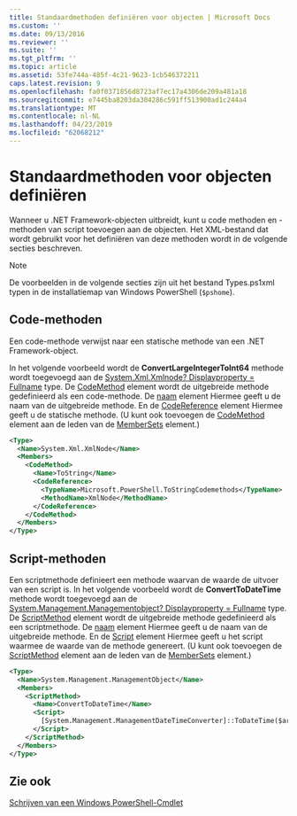 ```yaml
---
title: Standaardmethoden definiëren voor objecten | Microsoft Docs
ms.custom: ''
ms.date: 09/13/2016
ms.reviewer: ''
ms.suite: ''
ms.tgt_pltfrm: ''
ms.topic: article
ms.assetid: 53fe744a-485f-4c21-9623-1cb546372211
caps.latest.revision: 9
ms.openlocfilehash: fa0f0371856d8723af7ec17a4306de209a481a18
ms.sourcegitcommit: e7445ba8203da304286c591ff513900ad1c244a4
ms.translationtype: MT
ms.contentlocale: nl-NL
ms.lasthandoff: 04/23/2019
ms.locfileid: "62068212"
---
```

# <a name="defining-default-methods-for-objects"></a>Standaardmethoden voor objecten definiëren

Wanneer u .NET Framework-objecten uitbreidt, kunt u code methoden en -methoden van script toevoegen aan de objecten. Het XML-bestand dat wordt gebruikt voor het definiëren van deze methoden wordt in de volgende secties beschreven.

> [!NOTE]
> De voorbeelden in de volgende secties zijn uit het bestand Types.ps1xml typen in de installatiemap van Windows PowerShell (`$pshome`).

## <a name="code-methods"></a>Code-methoden

Een code-methode verwijst naar een statische methode van een .NET Framework-object.

In het volgende voorbeeld wordt de **ConvertLargeIntegerToInt64** methode wordt toegevoegd aan de [System.Xml.Xmlnode? Displayproperty = Fullname](/dotnet/api/System.Xml.XmlNode) type. De [CodeMethod](http://msdn.microsoft.com/en-us/1ea9b031-bbcf-4e35-b497-bf30fa0b1b05) element wordt de uitgebreide methode gedefinieerd als een code-methode. De [naam](http://msdn.microsoft.com/en-us/b58e9d21-c8c9-49a5-909e-9c1cfc64f873) element Hiermee geeft u de naam van de uitgebreide methode. En de [CodeReference](http://msdn.microsoft.com/en-us/70017b85-18d2-4f55-8357-92f309d5618b) element Hiermee geeft u de statische methode. (U kunt ook toevoegen de [CodeMethod](http://msdn.microsoft.com/en-us/1ea9b031-bbcf-4e35-b497-bf30fa0b1b05) element aan de leden van de [MemberSets](http://msdn.microsoft.com/en-us/46a50fb5-e150-4c03-8584-e1b53e4d49e3) element.)

```xml
<Type>
  <Name>System.Xml.XmlNode</Name>
  <Members>
    <CodeMethod>
      <Name>ToString</Name>
      <CodeReference>
        <TypeName>Microsoft.PowerShell.ToStringCodemethods</TypeName>
        <MethodName>XmlNode</MethodName>
      </CodeReference>
    </CodeMethod>
  </Members>
</Type>
```

## <a name="script-methods"></a>Script-methoden

Een scriptmethode definieert een methode waarvan de waarde de uitvoer van een script is. In het volgende voorbeeld wordt de **ConvertToDateTime** methode wordt toegevoegd aan de [System.Management.Managementobject? Displayproperty = Fullname](/dotnet/api/System.Management.ManagementObject) type. De [ScriptMethod](http://msdn.microsoft.com/en-us/59f8160f-bc95-42f0-92e2-b16a616bc65c) element wordt de uitgebreide methode gedefinieerd als een scriptmethode. De [naam](http://msdn.microsoft.com/en-us/b58e9d21-c8c9-49a5-909e-9c1cfc64f873) element Hiermee geeft u de naam van de uitgebreide methode. En de [Script](http://msdn.microsoft.com/en-us/1937ad1b-bb2b-4512-9864-01fc0767d46f) element Hiermee geeft u het script waarmee de waarde van de methode genereert. (U kunt ook toevoegen de [ScriptMethod](http://msdn.microsoft.com/en-us/59f8160f-bc95-42f0-92e2-b16a616bc65c) element aan de leden van de [MemberSets](http://msdn.microsoft.com/en-us/46a50fb5-e150-4c03-8584-e1b53e4d49e3) element.)

```xml
<Type>
  <Name>System.Management.ManagementObject</Name>
  <Members>
    <ScriptMethod>
      <Name>ConvertToDateTime</Name>
      <Script>
        [System.Management.ManagementDateTimeConverter]::ToDateTime($args[0])
      </Script>
    </ScriptMethod>
  </Members>
</Type>
```

## <a name="see-also"></a>Zie ook

[Schrijven van een Windows PowerShell-Cmdlet](./writing-a-windows-powershell-cmdlet.md)